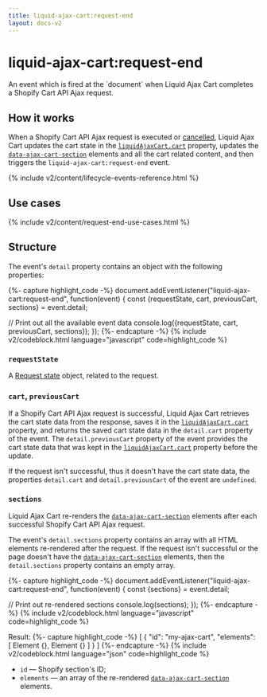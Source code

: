 ```yaml
---
title: liquid-ajax-cart:request-end
layout: docs-v2
---
```


# liquid-ajax-cart:request-end

<p class="lead" markdown="1">
An event which is fired at the `document` when Liquid Ajax Cart completes a Shopify Cart API Ajax request.
</p>

## How it works
When a Shopify Cart API Ajax request is executed or [cancelled](/v2/request-state/#infocancel),
Liquid Ajax Cart updates the cart state in the [`liquidAjaxCart.cart`](/v2/liquid-ajax-cart-cart/) property,
updates the [`data-ajax-cart-section`](/v2/data-ajax-cart-section/) elements and all the cart related content,
and then triggers the `liquid-ajax-cart:request-end` event.

{% include v2/content/lifecycle-events-reference.html %}

## Use cases

{% include v2/content/request-end-use-cases.html %}



## Structure

The event's `detail` property contains an object with the following properties:

{%- capture highlight_code -%}
document.addEventListener("liquid-ajax-cart:request-end", function(event) {
  const {requestState, cart, previousCart, sections} = event.detail;

  // Print out all the available event data
  console.log({requestState, cart, previousCart, sections});
});
{%- endcapture -%}
{% include v2/codeblock.html language="javascript" code=highlight_code %}

### `requestState`

A [Request state](/v2/request-state/) object, related to the request.

### `cart`, `previousCart`

If a Shopify Cart API Ajax request is successful, Liquid Ajax Cart retrieves the cart state data from the response, 
saves it in the [`liquidAjaxCart.cart`](/v2/liquid-ajax-cart-cart/) property, 
and returns the saved cart state data in the `detail.cart` property of the event. 
The `detail.previousCart` property of the event
provides the cart state data that was kept in the [`liquidAjaxCart.cart`](/v2/liquid-ajax-cart-cart/) property 
before the update.

If the request isn't successful, thus it doesn't have the cart state data, the properties `detail.cart` and `detail.previousCart` of the event
are `undefined`.

### `sections`

Liquid Ajax Cart re-renders the [`data-ajax-cart-section`](/v2/data-ajax-cart-section/) elements 
after each successful Shopify Cart API Ajax request.

The event's `detail.sections` property contains an array with all HTML elements re-rendered after the request.
If the request isn't successful or the page doesn't have the [`data-ajax-cart-section`](/v2/data-ajax-cart-section/) elements,
then the `detail.sections` property contains an empty array.

{%- capture highlight_code -%}
document.addEventListener("liquid-ajax-cart:request-end", function(event) {
  const {sections} = event.detail;
  
  // Print out re-rendered sections
  console.log(sections);
  });
{%- endcapture -%}
{% include v2/codeblock.html language="javascript" code=highlight_code %}

Result:
{%- capture highlight_code -%}
[
  {
    "id": "my-ajax-cart",
    "elements": [ Element {}, Element {} ]
  }
]
{%- endcapture -%}
{% include v2/codeblock.html language="json" code=highlight_code %}

* `id` — Shopify section's ID;
* `elements` — an array of the re-rendered [`data-ajax-cart-section`](/v2/data-ajax-cart-section/) elements.